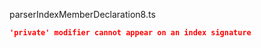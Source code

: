 parserIndexMemberDeclaration8.ts
```json
'private' modifier cannot appear on an index signature
```
